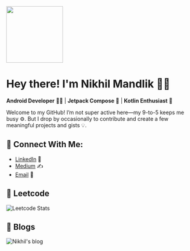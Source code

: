 <img height="150" src="https://media1.tenor.com/m/iRkL6OMGhU4AAAAd/alarm.gif"/>

# Hey there! I'm Nikhil Mandlik 🚀✨

**Android Developer** 🧑‍💻 | **Jetpack Compose** 💙 | **Kotlin Enthusiast** 🤖

Welcome to my GitHub! I’m not super active here—my 9-to-5 keeps me busy ⚙️. But I drop by occasionally to contribute and create a few meaningful projects and gists 💡. 

## 🔗 Connect With Me:
- [LinkedIn](https://www.linkedin.com/in/nikhilhere/) 🔗
- [Medium](https://medium.com/@nikhil.here) ✍️
- [Email](nikhilmandlik43@gmail.com) 📧

## 🏅 Leetcode
![Leetcode Stats](https://leetcard.jacoblin.cool/nikhil-here)

## 📖 Blogs
![Nikhil's blog](https://github-read-medium.vercel.app/latest?username=nikhil.here&limit=2&theme=nor)




